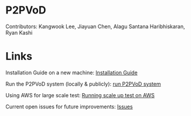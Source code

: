 P2PVoD
======

Contributors: Kangwook Lee, Jiayuan Chen, Alagu Santana Haribhiskaran, Ryan Kashi

Links
======

Installation Guide on a new machine: [Installation Guide](https://github.com/kw1jjang/P2PVoD/wiki/Installation-Guide)

Run the P2PVoD system (locally & publicly): [run P2PVoD system](https://github.com/kw1jjang/P2PVoD/wiki/run-P2PVoD-system)

Using AWS for large scale test: [Running scale up test on AWS](https://github.com/kw1jjang/P2PVoD/wiki/Running-scale-up-test-on-AWS)

Current open issues for future improvements: [Issues](https://github.com/kw1jjang/P2PVoD/issues)

